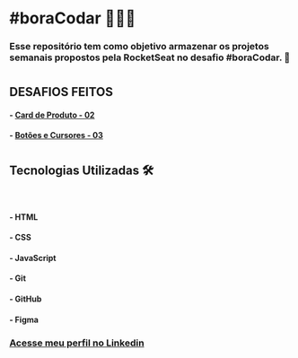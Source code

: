 # __#boraCodar__ 👩🏻‍🚀


### Esse repositório tem como objetivo armazenar os projetos semanais propostos pela RocketSeat no desafio #boraCodar. 🚀
#
## __DESAFIOS FEITOS__

#### - [Card de Produto - 02](https://github.com/tthayza/bora-codar/tree/main/product-card)
#### - [Botões e Cursores - 03](https://github.com/tthayza/bora-codar/tree/main/buttons-cursors)

#

## __Tecnologias Utilizadas__ 🛠

<br>

#### - HTML
#### - CSS
#### - JavaScript
#### - Git
#### - GitHub
#### - Figma


### [__Acesse meu perfil no Linkedin__](https://www.linkedin.com/in/tthayza-oliveira/)
